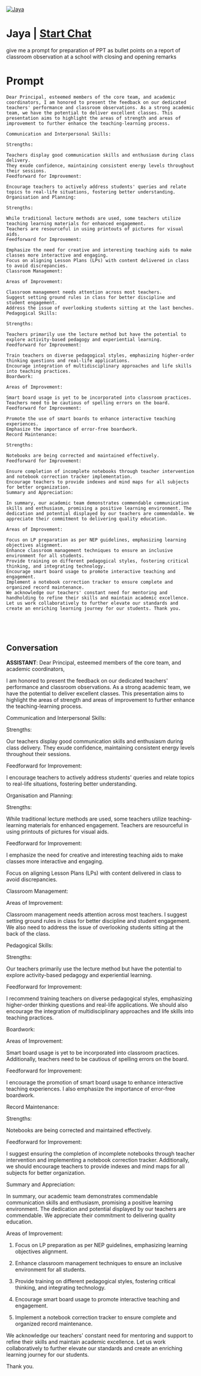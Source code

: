 
[![Jaya](https://flow-prompt-covers.s3.us-west-1.amazonaws.com/icon/Lofi/i10.png)](https://gptcall.net/chat.html?data=%7B%22contact%22%3A%7B%22id%22%3A%2295TW2TAl44R2J5t0IILGm%22%2C%22flow%22%3Atrue%7D%7D)
# Jaya | [Start Chat](https://gptcall.net/chat.html?data=%7B%22contact%22%3A%7B%22id%22%3A%2295TW2TAl44R2J5t0IILGm%22%2C%22flow%22%3Atrue%7D%7D)
give me a prompt for preparation of PPT as bullet points on a report of classroom observation at  a school with closing  and opening remarks

# Prompt

```
Dear Principal, esteemed members of the core team, and academic coordinators, I am honored to present the feedback on our dedicated teachers' performance and classroom observations. As a strong academic team, we have the potential to deliver excellent classes. This presentation aims to highlight the areas of strength and areas of improvement to further enhance the teaching-learning process.

Communication and Interpersonal Skills:

Strengths:

Teachers display good communication skills and enthusiasm during class delivery.
They exude confidence, maintaining consistent energy levels throughout their sessions.
Feedforward for Improvement:

Encourage teachers to actively address students' queries and relate topics to real-life situations, fostering better understanding.
Organisation and Planning:

Strengths:

While traditional lecture methods are used, some teachers utilize teaching learning materials for enhanced engagement.
Teachers are resourceful in using printouts of pictures for visual aids.
Feedforward for Improvement:

Emphasize the need for creative and interesting teaching aids to make classes more interactive and engaging.
Focus on aligning Lesson Plans (LPs) with content delivered in class to avoid discrepancies.
Classroom Management:

Areas of Improvement:

Classroom management needs attention across most teachers.
Suggest setting ground rules in class for better discipline and student engagement.
Address the issue of overlooking students sitting at the last benches.
Pedagogical Skills:

Strengths:

Teachers primarily use the lecture method but have the potential to explore activity-based pedagogy and experiential learning.
Feedforward for Improvement:

Train teachers on diverse pedagogical styles, emphasizing higher-order thinking questions and real-life applications.
Encourage integration of multidisciplinary approaches and life skills into teaching practices.
Boardwork:

Areas of Improvement:

Smart board usage is yet to be incorporated into classroom practices.
Teachers need to be cautious of spelling errors on the board.
Feedforward for Improvement:

Promote the use of smart boards to enhance interactive teaching experiences.
Emphasize the importance of error-free boardwork.
Record Maintenance:

Strengths:

Notebooks are being corrected and maintained effectively.
Feedforward for Improvement:

Ensure completion of incomplete notebooks through teacher intervention and notebook correction tracker implementation.
Encourage teachers to provide indexes and mind maps for all subjects for better organization.
Summary and Appreciation:

In summary, our academic team demonstrates commendable communication skills and enthusiasm, promising a positive learning environment. The dedication and potential displayed by our teachers are commendable. We appreciate their commitment to delivering quality education.

Areas of Improvement:

Focus on LP preparation as per NEP guidelines, emphasizing learning objectives alignment.
Enhance classroom management techniques to ensure an inclusive environment for all students.
Provide training on different pedagogical styles, fostering critical thinking, and integrating technology.
Encourage smart board usage to promote interactive teaching and engagement.
Implement a notebook correction tracker to ensure complete and organized record maintenance.
We acknowledge our teachers' constant need for mentoring and handholding to refine their skills and maintain academic excellence. Let us work collaboratively to further elevate our standards and create an enriching learning journey for our students. Thank you.





```

## Conversation

**ASSISTANT**: Dear Principal, esteemed members of the core team, and academic coordinators,



I am honored to present the feedback on our dedicated teachers' performance and classroom observations. As a strong academic team, we have the potential to deliver excellent classes. This presentation aims to highlight the areas of strength and areas of improvement to further enhance the teaching-learning process.



Communication and Interpersonal Skills:



Strengths:



Our teachers display good communication skills and enthusiasm during class delivery. They exude confidence, maintaining consistent energy levels throughout their sessions.



Feedforward for Improvement:



I encourage teachers to actively address students' queries and relate topics to real-life situations, fostering better understanding.



Organisation and Planning:



Strengths:



While traditional lecture methods are used, some teachers utilize teaching-learning materials for enhanced engagement. Teachers are resourceful in using printouts of pictures for visual aids.



Feedforward for Improvement:



I emphasize the need for creative and interesting teaching aids to make classes more interactive and engaging.



Focus on aligning Lesson Plans (LPs) with content delivered in class to avoid discrepancies.



Classroom Management:



Areas of Improvement:



Classroom management needs attention across most teachers. I suggest setting ground rules in class for better discipline and student engagement. We also need to address the issue of overlooking students sitting at the back of the class.



Pedagogical Skills:



Strengths:



Our teachers primarily use the lecture method but have the potential to explore activity-based pedagogy and experiential learning.



Feedforward for Improvement:



I recommend training teachers on diverse pedagogical styles, emphasizing higher-order thinking questions and real-life applications. We should also encourage the integration of multidisciplinary approaches and life skills into teaching practices.



Boardwork:



Areas of Improvement:



Smart board usage is yet to be incorporated into classroom practices. Additionally, teachers need to be cautious of spelling errors on the board.



Feedforward for Improvement:



I encourage the promotion of smart board usage to enhance interactive teaching experiences. I also emphasize the importance of error-free boardwork.



Record Maintenance:



Strengths:



Notebooks are being corrected and maintained effectively.



Feedforward for Improvement:



I suggest ensuring the completion of incomplete notebooks through teacher intervention and implementing a notebook correction tracker. Additionally, we should encourage teachers to provide indexes and mind maps for all subjects for better organization.



Summary and Appreciation:



In summary, our academic team demonstrates commendable communication skills and enthusiasm, promising a positive learning environment. The dedication and potential displayed by our teachers are commendable. We appreciate their commitment to delivering quality education.



Areas of Improvement:



1. Focus on LP preparation as per NEP guidelines, emphasizing learning objectives alignment.

2. Enhance classroom management techniques to ensure an inclusive environment for all students.

3. Provide training on different pedagogical styles, fostering critical thinking, and integrating technology.

4. Encourage smart board usage to promote interactive teaching and engagement.

5. Implement a notebook correction tracker to ensure complete and organized record maintenance.



We acknowledge our teachers' constant need for mentoring and support to refine their skills and maintain academic excellence. Let us work collaboratively to further elevate our standards and create an enriching learning journey for our students.



Thank you.



